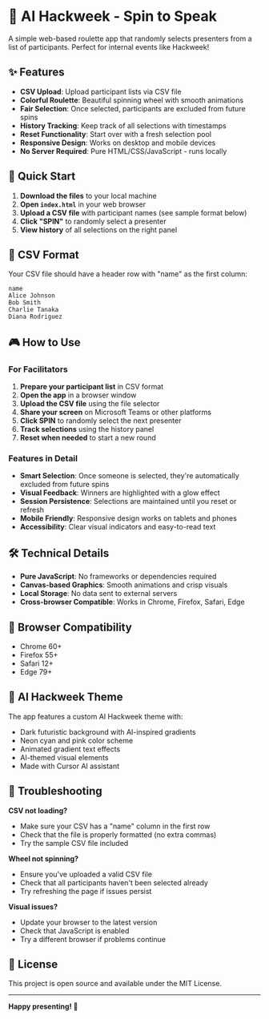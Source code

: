 # 🤖 AI Hackweek - Spin to Speak

A simple web-based roulette app that randomly selects presenters from a list of participants. Perfect for internal events like Hackweek!

## ✨ Features

- **CSV Upload**: Upload participant lists via CSV file
- **Colorful Roulette**: Beautiful spinning wheel with smooth animations
- **Fair Selection**: Once selected, participants are excluded from future spins
- **History Tracking**: Keep track of all selections with timestamps
- **Reset Functionality**: Start over with a fresh selection pool
- **Responsive Design**: Works on desktop and mobile devices
- **No Server Required**: Pure HTML/CSS/JavaScript - runs locally

## 🚀 Quick Start

1. **Download the files** to your local machine
2. **Open `index.html`** in your web browser
3. **Upload a CSV file** with participant names (see sample format below)
4. **Click "SPIN"** to randomly select a presenter
5. **View history** of all selections on the right panel

## 📁 CSV Format

Your CSV file should have a header row with "name" as the first column:

```csv
name
Alice Johnson
Bob Smith
Charlie Tanaka
Diana Rodriguez
```

## 🎮 How to Use

### For Facilitators

1. **Prepare your participant list** in CSV format
2. **Open the app** in a browser window
3. **Upload the CSV file** using the file selector
4. **Share your screen** on Microsoft Teams or other platforms
5. **Click SPIN** to randomly select the next presenter
6. **Track selections** using the history panel
7. **Reset when needed** to start a new round

### Features in Detail

- **Smart Selection**: Once someone is selected, they're automatically excluded from future spins
- **Visual Feedback**: Winners are highlighted with a glow effect
- **Session Persistence**: Selections are maintained until you reset or refresh
- **Mobile Friendly**: Responsive design works on tablets and phones
- **Accessibility**: Clear visual indicators and easy-to-read text

## 🛠️ Technical Details

- **Pure JavaScript**: No frameworks or dependencies required
- **Canvas-based Graphics**: Smooth animations and crisp visuals
- **Local Storage**: No data sent to external servers
- **Cross-browser Compatible**: Works in Chrome, Firefox, Safari, Edge

## 📱 Browser Compatibility

- Chrome 60+
- Firefox 55+
- Safari 12+
- Edge 79+

## 🎨 AI Hackweek Theme

The app features a custom AI Hackweek theme with:
- Dark futuristic background with AI-inspired gradients
- Neon cyan and pink color scheme
- Animated gradient text effects
- AI-themed visual elements
- Made with Cursor AI assistant

## 🔧 Troubleshooting

**CSV not loading?**
- Make sure your CSV has a "name" column in the first row
- Check that the file is properly formatted (no extra commas)
- Try the sample CSV file included

**Wheel not spinning?**
- Ensure you've uploaded a valid CSV file
- Check that all participants haven't been selected already
- Try refreshing the page if issues persist

**Visual issues?**
- Update your browser to the latest version
- Check that JavaScript is enabled
- Try a different browser if problems continue

## 📄 License

This project is open source and available under the MIT License.

---

**Happy presenting! 🎤** 